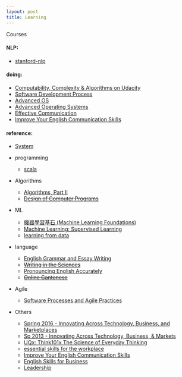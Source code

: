```yaml
---
layout: post
title: Learning
---
```

Courses

#### NLP:
  - [stanford-nlp](http://web.stanford.edu/class/cs224n/syllabus.shtml)

#### doing: 
  - [Computability, Complexity & Algorithms on Udacity](https://www.udacity.com/wiki/ud061) 
  - [Software Development Process](https://www.udacity.com/course/software-development-process--ud805)
  - [Advanced OS](https://www.udacity.com/course/gt-refresher-advanced-os--ud098) 
  - [Advanced Operating Systems](https://www.udacity.com/course/advanced-operating-systems--ud189)
  - [Effective Communication](https://www.coursera.org/learn/effective-intercultural-communication/home/welcome)
  - [Improve Your English Communication Skills](https://www.coursera.org/learn/professional-emails-english/home/welcome)


#### reference:

  * [System](https://github.com/muyun/dev.computersystem/blob/master/constructsystem/README.md) 
  * programming
      - [scala](https://class.coursera.org/progfun-003)

  * Algorithms
     - [Algorithms, Part II](https://www.coursera.org/course/algs4partII)    
     - <del>[Design of Computer Programs](https://www.udacity.com/wiki/cs212) </del>

     
  * ML
     - [機器學習基石 (Machine Learning Foundations)](https://class.coursera.org/ntumlone-003)  
     - [Machine Learning: Supervised Learning](https://www.udacity.com/course/viewer#!/c-ud675/l-684818868/m-640579194)
     - [learning from data](https://work.caltech.edu/telecourse.html)  

  * language 
       - [English Grammar and Essay Writing](https://www.edx.org/course/english-grammar-essay-writing-uc-berkeleyx-colwri2-2x)    
       - <del>[Writing in the Sciences](https://lagunita.stanford.edu/dashboard)</del>  
       - [Pronouncing English Accurately](http://www.scs.cuhk.edu.hk/search/course_details.php?l=en&term=161&course_cd=379105&class_cd=01&fm=gc)    
       - <del>[Online Cantonese](https://www.ilc.cuhk.edu.hk/EN/CHResources/Lang_CAN_Adv.aspx)</del>


  * Agile
      - [Software Processes and Agile Practices](https://www.coursera.org/learn/software-processes-and-agile-practices#)

  * Others
     - [Spring 2016 - Innovating Across Technology, Business, and Marketplaces](https://www.cs.princeton.edu/courses/archive/spring16/cos448/reading.html)
     - [Sp 2013 - Innovating Across Technology, Business, & Markets](http://www.cs.princeton.edu/courses/archive/spring13/cos448/web/schedule.html)
     - [UQx: Think101x The Science of Everyday Thinking](https://courses.edx.org/courses/course-v1:UQx+Think101x+1T2016/info)
     - [essential skills for the workplace](https://www.coursera.org/learn/project-management-basics/home/welcome)
     - [Improve Your English Communication Skills](https://www.coursera.org/specializations/improve-english)
     - [English Skills for Business](https://www.coursera.org/specializations/business-english)
     - [Leadership](https://www.coursera.org/learn/leadership-skills/home/welcome)


